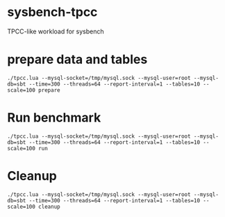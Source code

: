 # sysbench-tpcc

TPCC-like workload for sysbench

# prepare data and tables

`
./tpcc.lua --mysql-socket=/tmp/mysql.sock --mysql-user=root --mysql-db=sbt --time=300 --threads=64 --report-interval=1 --tables=10 --scale=100 prepare
`

# Run benchmark

`
./tpcc.lua --mysql-socket=/tmp/mysql.sock --mysql-user=root --mysql-db=sbt --time=300 --threads=64 --report-interval=1 --tables=10 --scale=100 run
`

# Cleanup 

`
./tpcc.lua --mysql-socket=/tmp/mysql.sock --mysql-user=root --mysql-db=sbt --time=300 --threads=64 --report-interval=1 --tables=10 --scale=100 cleanup
`
